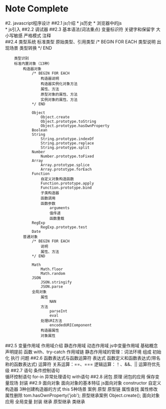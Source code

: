 # Note Complete

#2. javascript程序设计
##2.1 js介绍
        * js历史
        * 浏览器中的js       
        * js引入
##2.2 调试器
##2.3 基本语法(词法重点)
        变量标识符
        关键字和保留字
        大小写敏感
        严格模式
        注释     
##2.4 类型系统
        标准类型
            原始类型、引用类型
                /* BEGIN FOR EACH
                    类型说明
                    出现场景
                    类型转换
                */ END

        类型识别
        标准内置对象（13种）
            构造器对象
                /* BEGIN FOR EACH
                    构造器说明
                    构造器实例化对象方法
                    属性、方法
                    原型对象的属性、方法
                    实例对象的属性、方法
                */ END
  
                Object  
                    Object.create
                    Object.prototype.toString
                    Object.prototype.hasOwnProperty
                Boolean
                String
                    String.prototype.indexOf
                    String.prototype.replace
                    String.prototype.split
                Number
                    Number.prototype.toFixed
                Array
                    Array.prototype.splice
                    Array.prototype.forEach
                Function
                    自定义对象构造函数
                    Function.prototype.apply
                    Function.prototype.bind
                    子类构造器
                    函数调用
                    函数参数
                        arguments
                        值传递
                        函数重载
                RegExp
                    RegExp.prototype.test
                Date  
            普通对象
                /* BEGIN FOR EACH
                    说明
                    属性、方法
                */ END
        
                Math
                    Math.floor
                    Math.random
                JSON
                    JSON.stringify
                    JSON.parse
                全局对象
                    属性
                        NAN
                    方法
                        parseInt
                        eval
                    处理URI方法
                        encodedURIComponent
                    构造器属性
                    对象属性
##2.5 变量作用域
        作用域介绍
            静态作用域
            动态作用域
        js中变量作用域
            基础概念
                声明提前
            函数
            with、try-catch
            作用域链
        静态作用域的管理：词法环境
            组成
            初始化
            执行
            问题
##2.6 函数表达式与函数运算符
        表达式
            函数定义和函数表达式(带名称的函数表达式)
        运算符
            关系运算：==、===
            逻辑运算：！、&&、||
            运算符优先级
##2.7 语句
        条件控制语句  
        循环控制语句
            for-in
        异常处理语句
        with语句
##2.8 闭包
        原理
        闭包的应用
            保存变量现场
            封装
##2.9 面向对象
        面向对象的基本特征
        js面向对象
            constructor
                自定义构造器
                3种创建构造器的方式 
            this
                5种场景
                案例
            原型
            原型链
                属性查找
                属性修改
                属性删除
                tom.hasOwnProperty('job');
            原型继承案例
                Object.create();
            面向对象应用
                全局变量
                封装
                继承
                    原型继承
                    类继承
